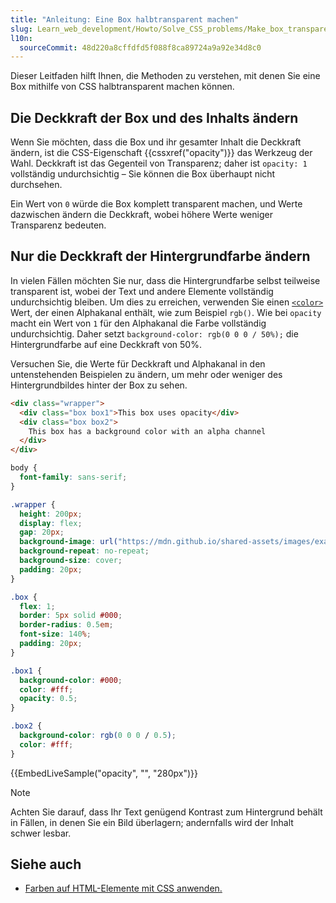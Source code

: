 ```yaml
---
title: "Anleitung: Eine Box halbtransparent machen"
slug: Learn_web_development/Howto/Solve_CSS_problems/Make_box_transparent
l10n:
  sourceCommit: 48d220a8cffdfd5f088f8ca89724a9a92e34d8c0
---
```


Dieser Leitfaden hilft Ihnen, die Methoden zu verstehen, mit denen Sie eine Box mithilfe von CSS halbtransparent machen können.

## Die Deckkraft der Box und des Inhalts ändern

Wenn Sie möchten, dass die Box und ihr gesamter Inhalt die Deckkraft ändern, ist die CSS-Eigenschaft {{cssxref("opacity")}} das Werkzeug der Wahl. Deckkraft ist das Gegenteil von Transparenz; daher ist `opacity: 1` vollständig undurchsichtig – Sie können die Box überhaupt nicht durchsehen.

Ein Wert von `0` würde die Box komplett transparent machen, und Werte dazwischen ändern die Deckkraft, wobei höhere Werte weniger Transparenz bedeuten.

## Nur die Deckkraft der Hintergrundfarbe ändern

In vielen Fällen möchten Sie nur, dass die Hintergrundfarbe selbst teilweise transparent ist, wobei der Text und andere Elemente vollständig undurchsichtig bleiben. Um dies zu erreichen, verwenden Sie einen [`<color>`](/de/docs/Web/CSS/color_value) Wert, der einen Alphakanal enthält, wie zum Beispiel `rgb()`. Wie bei `opacity` macht ein Wert von `1` für den Alphakanal die Farbe vollständig undurchsichtig. Daher setzt `background-color: rgb(0 0 0 / 50%);` die Hintergrundfarbe auf eine Deckkraft von 50%.

Versuchen Sie, die Werte für Deckkraft und Alphakanal in den untenstehenden Beispielen zu ändern, um mehr oder weniger des Hintergrundbildes hinter der Box zu sehen.

```html live-sample___opacity
<div class="wrapper">
  <div class="box box1">This box uses opacity</div>
  <div class="box box2">
    This box has a background color with an alpha channel
  </div>
</div>
```

```css hidden live-sample___opacity
body {
  font-family: sans-serif;
}

.wrapper {
  height: 200px;
  display: flex;
  gap: 20px;
  background-image: url("https://mdn.github.io/shared-assets/images/examples/balloon.jpg");
  background-repeat: no-repeat;
  background-size: cover;
  padding: 20px;
}

.box {
  flex: 1;
  border: 5px solid #000;
  border-radius: 0.5em;
  font-size: 140%;
  padding: 20px;
}
```

```css live-sample___opacity
.box1 {
  background-color: #000;
  color: #fff;
  opacity: 0.5;
}

.box2 {
  background-color: rgb(0 0 0 / 0.5);
  color: #fff;
}
```

{{EmbedLiveSample("opacity", "", "280px")}}

> [!NOTE]
> Achten Sie darauf, dass Ihr Text genügend Kontrast zum Hintergrund behält in Fällen, in denen Sie ein Bild überlagern; andernfalls wird der Inhalt schwer lesbar.

## Siehe auch

- [Farben auf HTML-Elemente mit CSS anwenden.](/de/docs/Web/CSS/CSS_colors/Applying_color)
